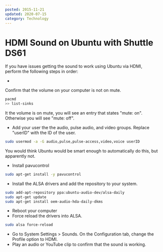 ```yaml
---
posted: 2015-11-21
updated: 2020-07-15
category: Technology
---
```


# HDMI Sound on Ubuntu with Shuttle DS61

If you have issues getting the sound to work using Ubuntu via HDMI, perform the following steps in order: 

* 
Confirm that the volume on your computer is not on mute.

```bash
pacmd
>> list-sinks
```

It the volume is on mute, you will see an entry that states "mute: on". Otherwise you will see "mute: off".

* Add your user the the audio, pulse audio, and video groups. Replace "userID" with the ID of the user.

```bash
sudo usermod -a -G audio,pulse,pulse-access,video,voice userID
```

You would think Ubuntu would be smart enough to automatically do this, but apparently not. 

* Install pavucontrol

```bash
sudo apt-get install -y pavucontrol
```

* Install the ALSA drivers and add the repository to your system.

```bash
sudo add-apt-repository ppa:ubuntu-audio-dev/alsa-daily
sudo apt-get update
sudo apt-get install oem-audio-hda-daily-dkms
```

* Reboot your computer
* Force reload the drivers into ALSA.

```bash
sudo alsa force-reload
```

* Go to System Settings > Sounds.  On the Configuration tab, change the Profile option to HDMI.
* Play an audio or YouTube clip to confirm that the sound is working.
